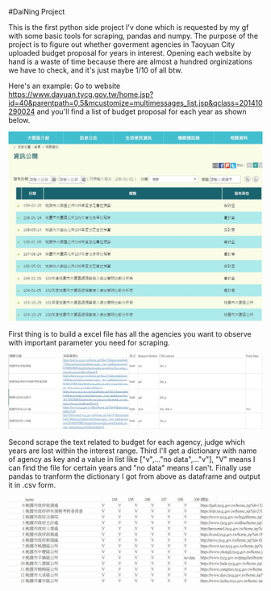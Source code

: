 #DaiNing Project

This is the first python side project I'v done which is requested by my gf with some basic tools for scraping, pandas and numpy.
The purpose of the project is to figure out whether goverment agencies in Taoyuan City uploaded
budget proposal for years in interest. Opening each website by hand is a waste of time because 
there are almost a hundred orginizations we have to check, and it's just maybe 1/10 of all btw.

Here's an example:
Go to website 
https://www.dayuan.tycg.gov.tw/home.jsp?id=40&parentpath=0,5&mcustomize=multimessages_list.jsp&qclass=201410290024
and you'll find a list of budget proposal for each year as shown below.

![image](https://github.com/Chang-Chia-Chi/Scraping/blob/master/Pic/ex1.jpg)

First thing is to build a excel file has all the agencies you want to observe with important parameter you need for scraping.

![image](https://github.com/Chang-Chia-Chi/Scraping/blob/master/Pic/ex.2.jpg)

Second scrape the text related to budget for each agency, judge which years are lost within the interest range. 
Third I'll get a dictionary with name of agency as key and a value in list like ["v",..."no data",..."v"], "V" means
I can find the file for certain years and "no data" means I can't.
Finally use pandas to tranform the dictionary I got from above as dataframe and output it in .csv form.

![image](https://github.com/Chang-Chia-Chi/Scraping/blob/master/Pic/ex.3.jpg)
